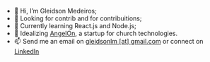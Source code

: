- 👋 Hi, I’m Gleidson Medeiros;
- 👀 Looking for contrib and for contribuitions;
- 🌱 Currently learning React.js and Node.js;
- 💞️ Idealizing [AngelOn](https://github.com/users/gleidsonlm/projects/1/views/1?pane=issue&itemId=19088914), a startup for church technologies.
- 📫 Send me an email on [gleidsonlm [at] gmail.com](mailto:gleidsonlm@gmail.com) or connect on [LinkedIn](https://linkedin.com/in/gleidsonlm)
